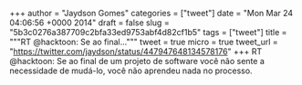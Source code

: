 
+++
author = "Jaydson Gomes"
categories = ["tweet"]
date = "Mon Mar 24 04:06:56 +0000 2014"
draft = false
slug = "5b3c0276a387709c2bfa33ed9753abf4d82cf1b5"
tags = ["tweet"]
title = """RT @hacktoon: Se ao final..."""
tweet = true
micro = true
tweet_url = "https://twitter.com/jaydson/status/447947648134578176"
+++
RT @hacktoon: Se ao final de um projeto de software você não sente a necessidade de mudá-lo, você não aprendeu nada no processo.
